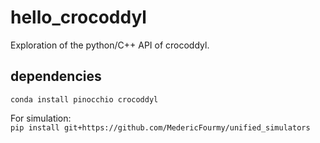 # hello_crocoddyl

Exploration of the python/C++ API of crocoddyl.

## dependencies
`conda install pinocchio crocoddyl`

For simulation:  
`pip install git+https://github.com/MedericFourmy/unified_simulators`



